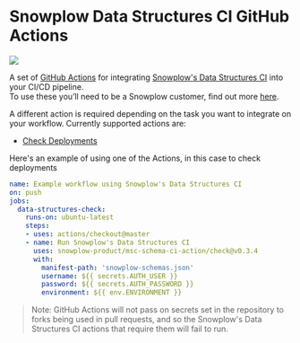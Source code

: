 # Snowplow Data Structures CI GitHub Actions

[![](https://img.shields.io/github/downloads/snowplow-product/msc-schema-ci-tool/total)](https://github.com/snowplow-product/msc-schema-ci-tool/releases/download/0.3.4/data_structures_ci_0.3.4.zip)

A set of [GitHub Actions](https://github.com/features/actions) for integrating [Snowplow's Data Structures CI](https://snowplowanalytics.com/products/snowplow-insights/) 
into your CI/CD pipeline.  
To use these you’ll need to be a Snowplow customer, find out more [here](https://snowplowanalytics.com/get-started/).

A different action is required depending on the task you want to integrate on your workflow. Currently supported actions are:

* [Check Deployments](check)

Here's an example of using one of the Actions, in this case to check deployments

```yaml
name: Example workflow using Snowplow's Data Structures CI
on: push
jobs:
  data-structures-check:
    runs-on: ubuntu-latest
    steps:
    - uses: actions/checkout@master
    - name: Run Snowplow's Data Structures CI
      uses: snowplow-product/msc-schema-ci-action/check@v0.3.4
      with:
        manifest-path: 'snowplow-schemas.json'            
        username: ${{ secrets.AUTH_USER }}
        password: ${{ secrets.AUTH_PASSWORD }}
        environment: ${{ env.ENVIRONMENT }}
```

> Note: GitHub Actions will not pass on secrets set in the repository to forks being used in pull requests, and so the Snowplow's Data Structures CI actions that require them will fail to run.
